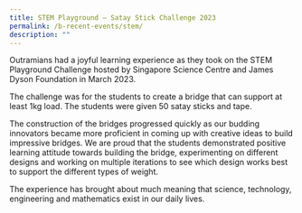 ```yaml
---
title: STEM Playground – Satay Stick Challenge 2023
permalink: /b-recent-events/stem/
description: ""
---
```

Outramians had a joyful learning experience as they took on the STEM Playground Challenge hosted by Singapore Science Centre and James Dyson Foundation in March 2023.

The challenge was for the students to create a bridge that can support at least 1kg load. The students were given 50 satay sticks and tape.

The construction of the bridges progressed quickly as our budding innovators became more proficient in coming up with creative ideas to build impressive bridges.
We are proud that the students demonstrated positive learning attitude towards building the bridge, experimenting on different designs and working on multiple iterations to see which design works best to support the different types of weight.

The experience has brought about much meaning that science, technology, engineering and mathematics exist in our daily lives.